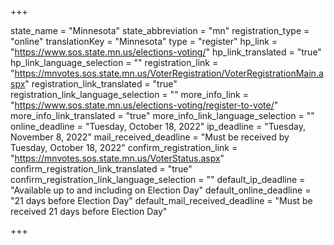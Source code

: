 +++

state_name = "Minnesota"
state_abbreviation = "mn"
registration_type = "online"
translationKey = "Minnesota"
type = "register"
hp_link = "https://www.sos.state.mn.us/elections-voting/"
hp_link_translated = "true"
hp_link_language_selection = ""
registration_link = "https://mnvotes.sos.state.mn.us/VoterRegistration/VoterRegistrationMain.aspx"
registration_link_translated = "true"
registration_link_language_selection = ""
more_info_link = "https://www.sos.state.mn.us/elections-voting/register-to-vote/"
more_info_link_translated = "true"
more_info_link_language_selection = ""
online_deadline = "Tuesday, October 18, 2022"
ip_deadline = "Tuesday, November 8, 2022"
mail_received_deadline = "Must be received by Tuesday, October 18, 2022"
confirm_registration_link = "https://mnvotes.sos.state.mn.us/VoterStatus.aspx"
confirm_registration_link_translated = "true"
confirm_registration_link_language_selection = ""
default_ip_deadline = "Available up to and including on Election Day"
default_online_deadline = "21 days before Election Day"
default_mail_received_deadline = "Must be received 21 days before Election Day"

+++